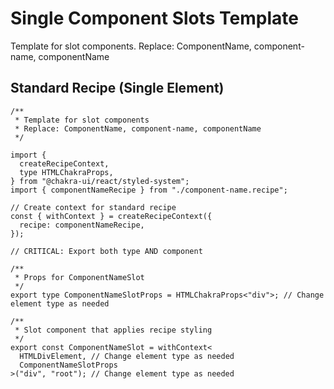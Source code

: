 # Single Component Slots Template

Template for slot components. Replace: ComponentName, component-name,
componentName

## Standard Recipe (Single Element)

```tsx
/**
 * Template for slot components
 * Replace: ComponentName, component-name, componentName
 */

import {
  createRecipeContext,
  type HTMLChakraProps,
} from "@chakra-ui/react/styled-system";
import { componentNameRecipe } from "./component-name.recipe";

// Create context for standard recipe
const { withContext } = createRecipeContext({
  recipe: componentNameRecipe,
});

// CRITICAL: Export both type AND component

/**
 * Props for ComponentNameSlot
 */
export type ComponentNameSlotProps = HTMLChakraProps<"div">; // Change element type as needed

/**
 * Slot component that applies recipe styling
 */
export const ComponentNameSlot = withContext<
  HTMLDivElement, // Change element type as needed
  ComponentNameSlotProps
>("div", "root"); // Change element type as needed
```

